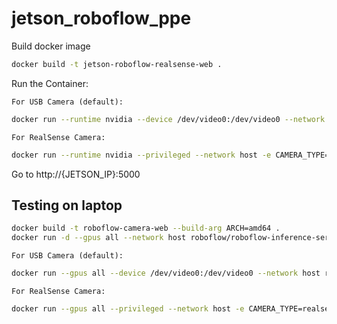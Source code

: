 # jetson_roboflow_ppe

Build docker image
```bash
docker build -t jetson-roboflow-realsense-web .
```

Run the Container:

    For USB Camera (default):
```bash
docker run --runtime nvidia --device /dev/video0:/dev/video0 --network host jetson-roboflow-camera-web
```
    For RealSense Camera:

```bash
docker run --runtime nvidia --privileged --network host -e CAMERA_TYPE=realsense jetson-roboflow-camera-web
```

Go to 
http://{JETSON_IP}:5000


## Testing on laptop
```bash
docker build -t roboflow-camera-web --build-arg ARCH=amd64 .
docker run -d --gpus all --network host roboflow/roboflow-inference-server-gpu:latest
```


    For USB Camera (default):
```bash
docker run --gpus all --device /dev/video0:/dev/video0 --network host roboflow-camera-web
```
    For RealSense Camera:

```bash
docker run --gpus all --privileged --network host -e CAMERA_TYPE=realsense roboflow-camera-web
```
